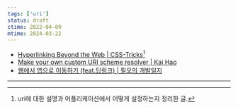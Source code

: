 ```yaml
---
tags: ['uri']
status: draft
ctime: 2022-04-09
mtime: 2024-03-22
---
```


- [Hyperlinking Beyond the Web | CSS-Tricks](https://css-tricks.com/hyperlinking-beyond-the-web/)[^1]
- [Make your own custom URI scheme resolver | Kai Hao](https://kaihao.dev/posts/Make-your-own-custom-URI-scheme-resolver)
- [웹에서 앱으로 이동하기 (feat.딥링크) | 필오의 개발일지](https://feel5ny.github.io/2019/09/22/Communication_001/)

---

[^1]: uri에 대한 설명과 어플리케이션에서 어떻게 설정하는지 정리한 글.